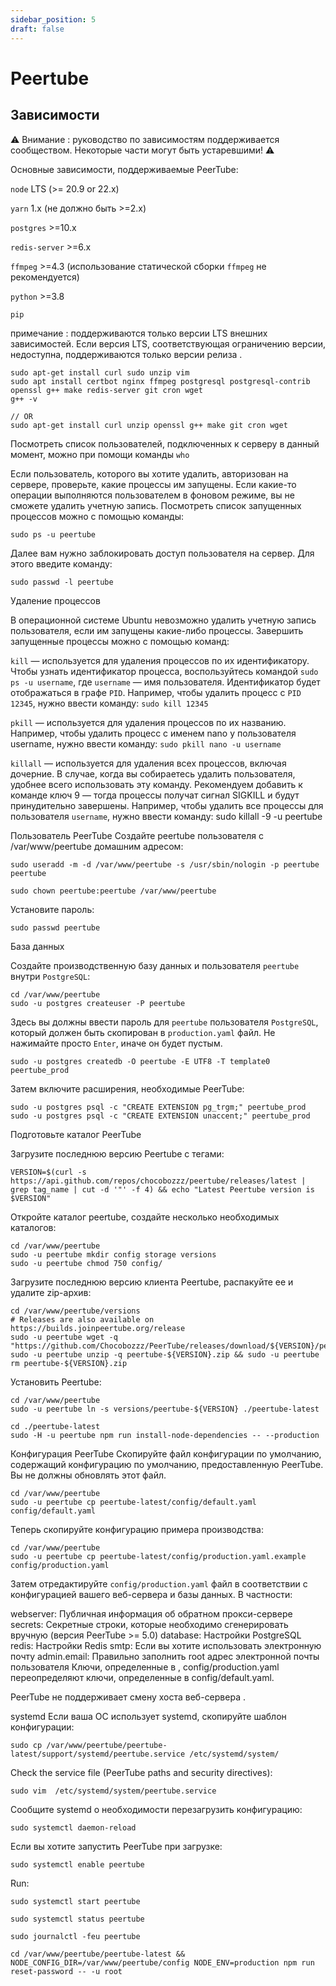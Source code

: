 ```yaml
---
sidebar_position: 5
draft: false
---
```


# Peertube

## Зависимости

⚠️ Внимание : руководство по зависимостям поддерживается сообществом. Некоторые части могут быть устаревшими! ⚠️

Основные зависимости, поддерживаемые PeerTube:

`node` LTS (>= 20.9 or 22.x)

`yarn` 1.x (не должно быть >=2.x)

`postgres` >=10.x

`redis-server` >=6.x

`ffmpeg` >=4.3 (использование статической сборки `ffmpeg` не рекомендуется)

`python` >=3.8

`pip`

примечание : поддерживаются только версии LTS внешних зависимостей. Если версия LTS, соответствующая ограничению версии, недоступна, поддерживаются только версии релиза .

```
sudo apt-get install curl sudo unzip vim
sudo apt install certbot nginx ffmpeg postgresql postgresql-contrib openssl g++ make redis-server git cron wget
g++ -v

// OR
sudo apt-get install curl unzip openssl g++ make git cron wget
```


Посмотреть список пользователей, подключенных к серверу в данный момент, можно при помощи команды `who`

Если пользователь, которого вы хотите удалить, авторизован на сервере, проверьте, какие процессы им запущены. Если какие-то операции выполняются пользователем в фоновом режиме, вы не сможете удалить учетную запись. Посмотреть список запущенных процессов можно с помощью команды:

```
sudo ps -u peertube
```

Далее вам нужно заблокировать доступ пользователя на сервер. Для этого введите команду:

```
sudo passwd -l peertube
```

Удаление процессов

В операционной системе Ubuntu невозможно удалить учетную запись пользователя, если им запущены какие-либо процессы. Завершить запущенные процессы можно с помощью команд:

`kill` — используется для удаления процессов по их идентификатору. Чтобы узнать идентификатор процесса, воспользуйтесь командой `sudo ps -u username`, где `username` — имя пользователя. Идентификатор будет отображаться в графе `PID`. Например, чтобы удалить процесс с `PID 12345`, нужно ввести команду: `sudo kill 12345`

`pkill` — используется для удаления процессов по их названию. Например, чтобы удалить процесс с именем nano у пользователя username, нужно ввести команду: `sudo pkill nano -u username`

`killall` — используется для удаления всех процессов, включая дочерние. В случае, когда вы собираетесь удалить пользователя, удобнее всего использовать эту команду. Рекомендуем добавить к команде ключ 9 — тогда процессы получат сигнал SIGKILL и будут принудительно завершены. Например, чтобы удалить все процессы для пользователя `username`, нужно ввести команду: sudo killall -9 -u peertube



Пользователь PeerTube
Создайте peertube пользователя с /var/www/peertube домашним адресом:

```
sudo useradd -m -d /var/www/peertube -s /usr/sbin/nologin -p peertube peertube

sudo chown peertube:peertube /var/www/peertube
```

Установите пароль:

```
sudo passwd peertube
```

База данных

Создайте производственную базу данных и пользователя `peertube` внутри `PostgreSQL`:

```
cd /var/www/peertube
sudo -u postgres createuser -P peertube
```

Здесь вы должны ввести пароль для `peertube` пользователя `PostgreSQL`, который должен быть скопирован в `production.yaml` файл. Не нажимайте просто `Enter`, иначе он будет пустым.


`sudo -u postgres createdb -O peertube -E UTF8 -T template0 peertube_prod`

Затем включите расширения, необходимые PeerTube:

```
sudo -u postgres psql -c "CREATE EXTENSION pg_trgm;" peertube_prod
sudo -u postgres psql -c "CREATE EXTENSION unaccent;" peertube_prod
```

Подготовьте каталог PeerTube

Загрузите последнюю версию Peertube с тегами:

```
VERSION=$(curl -s https://api.github.com/repos/chocobozzz/peertube/releases/latest | grep tag_name | cut -d '"' -f 4) && echo "Latest Peertube version is $VERSION"
```

Откройте каталог peertube, создайте несколько необходимых каталогов:

```
cd /var/www/peertube
sudo -u peertube mkdir config storage versions
sudo -u peertube chmod 750 config/
```

Загрузите последнюю версию клиента Peertube, распакуйте ее и удалите zip-архив:

```
cd /var/www/peertube/versions
# Releases are also available on https://builds.joinpeertube.org/release
sudo -u peertube wget -q "https://github.com/Chocobozzz/PeerTube/releases/download/${VERSION}/peertube-${VERSION}.zip"
sudo -u peertube unzip -q peertube-${VERSION}.zip && sudo -u peertube rm peertube-${VERSION}.zip
```

Установить Peertube:

```
cd /var/www/peertube
sudo -u peertube ln -s versions/peertube-${VERSION} ./peertube-latest

cd ./peertube-latest
sudo -H -u peertube npm run install-node-dependencies -- --production

```

Конфигурация PeerTube
Скопируйте файл конфигурации по умолчанию, содержащий конфигурацию по умолчанию, предоставленную PeerTube. Вы не должны обновлять этот файл.

```
cd /var/www/peertube
sudo -u peertube cp peertube-latest/config/default.yaml config/default.yaml
```

Теперь скопируйте конфигурацию примера производства:

```
cd /var/www/peertube
sudo -u peertube cp peertube-latest/config/production.yaml.example config/production.yaml
```

Затем отредактируйте `config/production.yaml` файл в соответствии с конфигурацией вашего веб-сервера и базы данных. В частности:

webserver: Публичная информация об обратном прокси-сервере
secrets: Секретные строки, которые необходимо сгенерировать вручную (версия PeerTube >= 5.0)
database: Настройки PostgreSQL
redis: Настройки Redis
smtp: Если вы хотите использовать электронную почту
admin.email: Правильно заполнить root адрес электронной почты пользователя
Ключи, определенные в , config/production.yaml переопределяют ключи, определенные в config/default.yaml.

PeerTube не поддерживает смену хоста веб-сервера .


systemd
Если ваша ОС использует systemd, скопируйте шаблон конфигурации:

```
sudo cp /var/www/peertube/peertube-latest/support/systemd/peertube.service /etc/systemd/system/
```

Check the service file (PeerTube paths and security directives):

```
sudo vim  /etc/systemd/system/peertube.service
```

Сообщите systemd о необходимости перезагрузить конфигурацию:

```
sudo systemctl daemon-reload
```

Если вы хотите запустить PeerTube при загрузке:

```
sudo systemctl enable peertube
```

Run:

```
sudo systemctl start peertube

sudo systemctl status peertube

sudo journalctl -feu peertube

cd /var/www/peertube/peertube-latest && NODE_CONFIG_DIR=/var/www/peertube/config NODE_ENV=production npm run reset-password -- -u root
```
